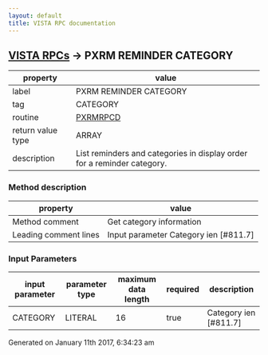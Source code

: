 ```yaml
---
layout: default
title: VISTA RPC documentation
---
```




## [VISTA RPCs](TableOfContent.md) &#8594; PXRM REMINDER CATEGORY 

 property | value 
--- | --- 
 label | PXRM REMINDER CATEGORY
 tag | CATEGORY
 routine | [PXRMRPCD](http://code.osehra.org/dox/Routine_PXRMRPCD_source.html)
 return value type | ARRAY
 description | List reminders and categories in display order for a reminder category.


### Method description

 property | value 
--- | --- 
 Method comment | Get category information
 Leading comment lines | Input parameter Category ien [#811.7]

### Input Parameters

| input parameter | parameter type | maximum data length | required | description | 
| --- | --- | --- | --- | --- | 
| CATEGORY | LITERAL | 16 | true | Category ien [#811.7] | 




Generated on January 11th 2017, 6:34:23 am